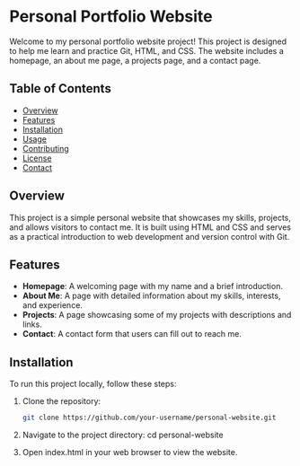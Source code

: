 # Personal Portfolio Website

Welcome to my personal portfolio website project! This project is designed to help me learn and practice Git, HTML, and CSS. The website includes a homepage, an about me page, a projects page, and a contact page.

## Table of Contents

- [Overview](#overview)
- [Features](#features)
- [Installation](#installation)
- [Usage](#usage)
- [Contributing](#contributing)
- [License](#license)
- [Contact](#contact)

## Overview

This project is a simple personal website that showcases my skills, projects, and allows visitors to contact me. It is built using HTML and CSS and serves as a practical introduction to web development and version control with Git.

## Features

- **Homepage**: A welcoming page with my name and a brief introduction.
- **About Me**: A page with detailed information about my skills, interests, and experience.
- **Projects**: A page showcasing some of my projects with descriptions and links.
- **Contact**: A contact form that users can fill out to reach me.

## Installation

To run this project locally, follow these steps:

1. Clone the repository:
   ```bash
   git clone https://github.com/your-username/personal-website.git
   
2. Navigate to the project directory:
     cd personal-website   

3. Open index.html in your web browser to view the website.
   
